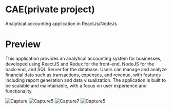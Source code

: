 # CAE(private project)
Analytical accounting application in ReactJs/NodeJs
# Preview
This application provides an analytical accounting system for businesses, developed using ReactJS and Redux for the front-end, NodeJS for the back-end, and SQL Server for the database. Users can manage and analyze financial data such as transactions, expenses, and revenue, with features including report generation and data visualization. The application is built to be scalable and maintainable, with a focus on user experience and functionality.

![Capture](https://github.com/Bachir-Ahmed-Rachid/CAE/assets/99692801/218d7af6-4c3c-4923-8393-6b03b3726783)
![Capture5](https://github.com/Bachir-Ahmed-Rachid/CAE/assets/99692801/2f006529-feb5-41af-9bb7-5029eb5ed408)
![Capture7](https://github.com/Bachir-Ahmed-Rachid/CAE/assets/99692801/f1fd6ad6-e969-48f5-87e9-681295f256d0)
![Capture5](https://github.com/Bachir-Ahmed-Rachid/CAE/assets/99692801/6d29f8b9-2f2b-4821-8053-b56fd7454a15)
